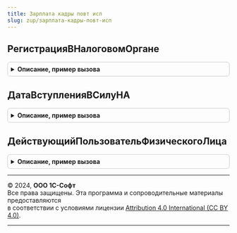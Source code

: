 ```yaml
---
title: Зарплата кадры повт исп
slug: zup/зарплата-кадры-повт-исп
---
```



## РегистрацияВНалоговомОргане
<details style="margin: 1em 0; padding: 0.5em; border: 1px solid #ccc; border-radius: 6px;">

<summary style="font-weight: bold; cursor: pointer;">Описание, пример вызова</summary>

```bsl

// Возвращает ссылку на "Регистрацию в налоговом органе" по состоянию на дату.
//
// Параметры:
//  СтруктурнаяЕдиница	 - СправочникСсылка.ПодразделенияОрганизаций,
//						   СправочникСсылка.Организации,
//						   ОпределяемыйТип.ТерриторияВыполненияРабот  - структурная единица для получения регистрации в НО.
//  ДатаАктуальности	 - Дата                                       - дата, на которую будет получена регистрация.
//
// Возвращаемое значение:
//  СправочникСсылка.РегистрацияВНалоговомОргане - ссылка на существующую регистрацию, либо ПустаяСсылка().
//
Функция РегистрацияВНалоговомОргане(СтруктурнаяЕдиница, Знач ДатаАктуальности = Неопределено) Экспорт
```

Пример вызова
```bsl
Результат = ЗарплатаКадрыПовтИсп.РегистрацияВНалоговомОргане(СтруктурнаяЕдиница, ДатаАктуальности);
```
</details>

## ДатаВступленияВСилуНА
<details style="margin: 1em 0; padding: 0.5em; border: 1px solid #ccc; border-radius: 6px;">

<summary style="font-weight: bold; cursor: pointer;">Описание, пример вызова</summary>

```bsl

Функция ДатаВступленияВСилуНА(ИмяНА) Экспорт
```

Пример вызова
```bsl
Результат = ЗарплатаКадрыПовтИсп.ДатаВступленияВСилуНА(ИмяНА) 
```
</details>

## ДействующийПользовательФизическогоЛица
<details style="margin: 1em 0; padding: 0.5em; border: 1px solid #ccc; border-radius: 6px;">

<summary style="font-weight: bold; cursor: pointer;">Описание, пример вызова</summary>

```bsl

Функция ДействующийПользовательФизическогоЛица(ФизическоеЛицо) Экспорт
```

Пример вызова
```bsl
Результат = ЗарплатаКадрыПовтИсп.ДействующийПользовательФизическогоЛица(ФизическоеЛицо) 
```
</details>

---

© 2024, **ООО 1С-Софт**  
Все права защищены. Эта программа и сопроводительные материалы предоставляются  
в соответствии с условиями лицензии [Attribution 4.0 International (CC BY 4.0)](https://creativecommons.org/licenses/by/4.0/legalcode).

---
